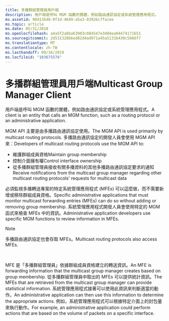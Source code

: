 ```yaml
---
title: 多播群組管理員用戶端
description: 用戶端是呼叫 MGM 函數的實體，例如路由通訊協定或系統管理應用程式。
ms.assetid: 98d13b48-9f1d-4649-a5a3-03926c7facee
ms.topic: article
ms.date: 05/31/2018
ms.openlocfilehash: a4a5f2a8ba63903c084547e3d04ea04474171651
ms.sourcegitcommit: 2d531328b6ed82d4ad971a45a5131b430c5866f7
ms.translationtype: MT
ms.contentlocale: zh-TW
ms.lasthandoff: 09/16/2019
ms.locfileid: "103675576"
---
```

# <a name="multicast-group-manager-client"></a><span data-ttu-id="80f4d-103">多播群組管理員用戶端</span><span class="sxs-lookup"><span data-stu-id="80f4d-103">Multicast Group Manager Client</span></span>

<span data-ttu-id="80f4d-104">用戶端是呼叫 MGM 函數的實體，例如路由通訊協定或系統管理應用程式。</span><span class="sxs-lookup"><span data-stu-id="80f4d-104">A client is an entity that calls an MGM function, such as a routing protocol or an administrative application.</span></span>

<span data-ttu-id="80f4d-105">MGM API 主要是由多播路由通訊協定使用。</span><span class="sxs-lookup"><span data-stu-id="80f4d-105">The MGM API is used primarily by multicast routing protocols.</span></span> <span data-ttu-id="80f4d-106">多播路由通訊協定的開發人員會使用 MGM API 來：</span><span class="sxs-lookup"><span data-stu-id="80f4d-106">Developers of multicast routing protocols use the MGM API to:</span></span>

-   <span data-ttu-id="80f4d-107">維護群組成員資格</span><span class="sxs-lookup"><span data-stu-id="80f4d-107">Maintain group membership</span></span>
-   <span data-ttu-id="80f4d-108">控制介面擁有權</span><span class="sxs-lookup"><span data-stu-id="80f4d-108">Control interface ownership</span></span>
-   <span data-ttu-id="80f4d-109">從多播群組管理員接收有關多播資料的其他多播路由通訊協定要求的通知</span><span class="sxs-lookup"><span data-stu-id="80f4d-109">Receive notifications from the multicast group manager regarding other multicast routing protocols' requests for multicast data</span></span>

<span data-ttu-id="80f4d-110">必須監視多播轉送專案的特定系統管理應用程式 (MFEs) 可以這麼做，而不需要新增或移除群組成員資格。</span><span class="sxs-lookup"><span data-stu-id="80f4d-110">Specific administrative applications that must monitor multicast forwarding entries (MFEs) can do so without adding or removing group membership.</span></span> <span data-ttu-id="80f4d-111">系統管理應用程式開發人員會使用特定的 MGM 函式來檢查 MFEs 中的資訊。</span><span class="sxs-lookup"><span data-stu-id="80f4d-111">Administrative application developers use specific MGM functions to review information in MFEs.</span></span>

> [!Note]  
> <span data-ttu-id="80f4d-112">多播路由通訊協定也會存取 MFEs。</span><span class="sxs-lookup"><span data-stu-id="80f4d-112">Multicast routing protocols also access MFEs.</span></span>

 

<span data-ttu-id="80f4d-113">MFE 是「多播群組管理員」依據群組成員資格建立的轉送資訊。</span><span class="sxs-lookup"><span data-stu-id="80f4d-113">An MFE is forwarding information that the multicast group manager creates based on group membership.</span></span> <span data-ttu-id="80f4d-114">從多播群組管理員中取出的 MFEs 可以提供統計資訊。</span><span class="sxs-lookup"><span data-stu-id="80f4d-114">The MFEs that are retrieved from the multicast group manager can provide statistical information.</span></span> <span data-ttu-id="80f4d-115">系統管理應用程式接著可以使用此資訊來判斷適當的動作。</span><span class="sxs-lookup"><span data-stu-id="80f4d-115">An administrative application can then use this information to determine the appropriate actions.</span></span> <span data-ttu-id="80f4d-116">例如，系統管理應用程式可以根據特定介面上的封包量來執行動作。</span><span class="sxs-lookup"><span data-stu-id="80f4d-116">For example, an administrative application could perform actions that are based on the volume of packets on a specific interface.</span></span>

 

 




